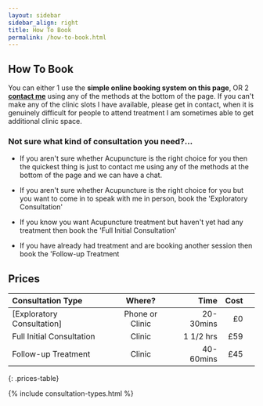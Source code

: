 ```yaml
---
layout: sidebar
sidebar_align: right
title: How To Book
permalink: /how-to-book.html
---
```

## How To Book

You can either 
1 use the **simple online booking system on this page**, OR 
2 [**contact me**](#contact) using any of the methods at the bottom of the page.
If you can't make any of the clinic slots I have available, please get in contact, when it is genuinely difficult for people to attend treatment I am sometimes able to get additional clinic space.

### Not sure what kind of consultation you need?...

* If you aren't sure whether Acupuncture is the right choice for you then the quickest thing is just to contact me using any of the methods at the bottom of the page and we can have a chat.

* If you aren't sure whether Acupuncture is the right choice for you but you want to come in to speak with me in person, book the 'Exploratory Consultation'

* If you know you want Acupuncture treatment but haven't yet had any treatment then book the 'Full Initial Consultation'

* If you have already had treatment and are booking another session then book the 'Follow-up Treatment


## Prices

| Consultation Type |Where?| Time | Cost |   |
|:--------|:-------:|--------:|--------:|--------:|
| [Exploratory Consultation] | Phone or Clinic | 20-30mins   | £0 |
| Full Initial Consultation  | Clinic | 1 1/2 hrs   | £59    |
| Follow-up Treatment  | Clinic | 40-60mins   | £45   |
{: .prices-table}

{% include consultation-types.html %}